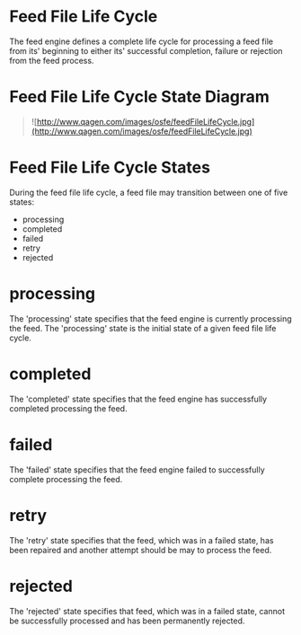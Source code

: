 # Feed File Life Cycle #

The feed engine defines a complete life cycle for processing a feed file from its' beginning to either its' successful completion, failure or rejection from the feed process.

# Feed File Life Cycle State Diagram #

> ![http://www.qagen.com/images/osfe/feedFileLifeCycle.jpg](http://www.qagen.com/images/osfe/feedFileLifeCycle.jpg)

# Feed File Life Cycle States #
During the feed file life cycle, a feed file may transition between one of five states:

  * processing
  * completed
  * failed
  * retry
  * rejected

# processing #
The 'processing' state specifies that the feed engine is currently processing the feed.  The 'processing' state is the initial state of a given feed file life cycle.

# completed #
The 'completed' state specifies that the feed engine has successfully completed processing the feed.

# failed #
The 'failed' state specifies that the feed engine failed to successfully complete processing the feed.

# retry #
The 'retry' state specifies that the feed, which was in a failed state, has been repaired and another attempt should be may to process the feed.

# rejected #
The 'rejected' state specifies that feed, which was in a failed state, cannot be successfully processed and has been permanently rejected.